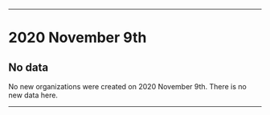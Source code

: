 
***

# 2020 November 9th

## No data

No new organizations were created on 2020 November 9th. There is no new data here.

***
